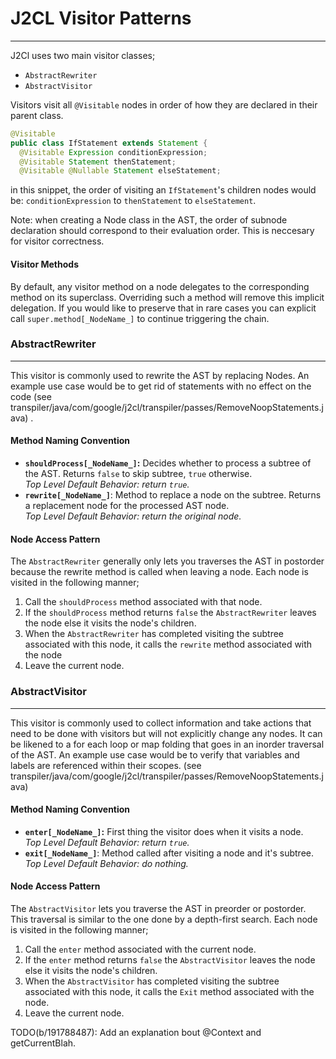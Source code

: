 # J2CL Visitor Patterns

---

J2Cl uses two main visitor classes;

- `AbstractRewriter`
- `AbstractVisitor`

Visitors visit all `@Visitable` nodes in order of how they are declared in
their parent class.

```Java
@Visitable
public class IfStatement extends Statement {
  @Visitable Expression conditionExpression;
  @Visitable Statement thenStatement;
  @Visitable @Nullable Statement elseStatement;
```

in this snippet, the order of visiting an `IfStatement`'s children nodes would be:
`conditionExpression` to `thenStatement` to `elseStatement`.

Note: when creating a Node class in the AST, the order of subnode declaration
should correspond to their evaluation order. This is neccesary for visitor
correctness.

#### Visitor Methods

By default, any visitor method on a node delegates to the corresponding method
on its superclass. Overriding such a method will remove this implicit
delegation. If you would like to preserve that in rare cases you can explicit
call `super.method[_NodeName_]` to continue triggering the chain.

### AbstractRewriter

---

This visitor is commonly used to rewrite the AST by replacing Nodes. An example
use case would be to get rid of statements with no effect on the code (see
transpiler/java/com/google/j2cl/transpiler/passes/RemoveNoopStatements.java) .

#### Method Naming Convention

- **`shouldProcess[_NodeName_]`:** Decides whether to process a subtree of the AST.
  Returns `false` to skip subtree, `true` otherwise. <br>_Top Level Default Behavior: return `true`._
- **`rewrite[_NodeName_]`**: Method to replace a node on the subtree. Returns a
  replacement node for the processed AST node. <br>_Top Level Default Behavior: return the original node._

#### Node Access Pattern

The `AbstractRewriter` generally only lets you traverses the AST in postorder
because the rewrite method is called when leaving a node. Each node is visited
in the following manner;

1. Call the `shouldProcess` method associated with that node.
2. If the `shouldProcess` method returns `false` the
   `AbstractRewriter` leaves the node else it visits the node's children.
3. When the `AbstractRewriter` has completed visiting the subtree associated
   with this node, it calls the `rewrite` method associated with the node
4. Leave the current node.

### AbstractVisitor

---

This visitor is commonly used to collect information and take actions that need
to be done with visitors but will not explicitly change any nodes. It can be
likened to a for each loop or map folding that goes in an inorder traversal of
the AST. An example use case would be to verify that variables and labels are
referenced within their scopes. (see transpiler/java/com/google/j2cl/transpiler/passes/RemoveNoopStatements.java)

#### Method Naming Convention

- **`enter[_NodeName_]`:** First thing the visitor does when it visits a node.
  <br>_Top Level Default Behavior: return `true`._
- **`exit[_NodeName_]`**: Method called after visiting a node and it's subtree.
  <br>_Top Level Default Behavior: do nothing._

#### Node Access Pattern

The `AbstractVisitor` lets you traverse the AST in preorder or postorder.
This traversal is similar to the one done by a depth-first search. Each node is
visited in the following manner;

1. Call the `enter` method associated with the current node.
2. If the `enter` method returns `false` the
   `AbstractVisitor` leaves the node else it visits the node's children.
3. When the `AbstractVisitor` has completed visiting the subtree associated with
   this node, it calls the `Exit` method associated with the node.
4. Leave the current node.

TODO(b/191788487): Add an explanation bout @Context and getCurrentBlah.
